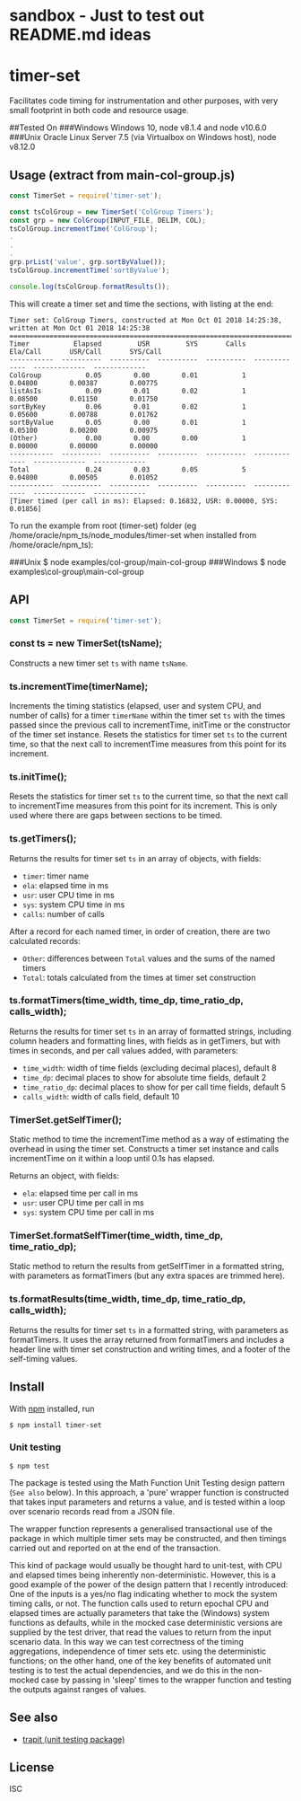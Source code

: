 # sandbox - Just to test out README.md ideas<div id="topOfVisibleArea"></div>

# timer-set
Facilitates code timing for instrumentation and other purposes, with very small footprint in both code and resource usage. 

##Tested On
###Windows
Windows 10, node v8.1.4 and node v10.6.0
###Unix
Oracle Linux Server 7.5 (via Virtualbox on Windows host), node v8.12.0

## Usage (extract from main-col-group.js)
```js
const TimerSet = require('timer-set');

const tsColGroup = new TimerSet('ColGroup Timers');
const grp = new ColGroup(INPUT_FILE, DELIM, COL);
tsColGroup.incrementTime('ColGroup');
.
.
.
grp.prList('value', grp.sortByValue());
tsColGroup.incrementTime('sortByValue');

console.log(tsColGroup.formatResults());
```
This will create a timer set and time the sections, with listing at the end:
```
Timer set: ColGroup Timers, constructed at Mon Oct 01 2018 14:25:38, written at Mon Oct 01 2018 14:25:38
========================================================================================================
Timer           Elapsed         USR         SYS       Calls       Ela/Call       USR/Call       SYS/Call
-----------  ----------  ----------  ----------  ----------  -------------  -------------  -------------
ColGroup           0.05        0.00        0.01           1        0.04800        0.00387        0.00775
listAsIs           0.09        0.01        0.02           1        0.08500        0.01150        0.01750
sortByKey          0.06        0.01        0.02           1        0.05600        0.00788        0.01762
sortByValue        0.05        0.00        0.01           1        0.05100        0.00200        0.00975
(Other)            0.00        0.00        0.00           1        0.00000        0.00000        0.00000
-----------  ----------  ----------  ----------  ----------  -------------  -------------  -------------
Total              0.24        0.03        0.05           5        0.04800        0.00505        0.01052
-----------  ----------  ----------  ----------  ----------  -------------  -------------  -------------
[Timer timed (per call in ms): Elapsed: 0.16832, USR: 0.00000, SYS: 0.01856]
```
To run the example from root (timer-set) folder (eg /home/oracle/npm_ts/node_modules/timer-set when installed from /home/oracle/npm_ts):

###Unix
$ node examples/col-group/main-col-group
###Windows
$ node examples\col-group\main-col-group

## API
```js
const TimerSet = require('timer-set');
```

### const ts = new TimerSet(tsName);
Constructs a new timer set `ts` with name `tsName`.

### ts.incrementTime(timerName);
Increments the timing statistics (elapsed, user and system CPU, and number of calls) for a timer `timerName` within the timer set `ts` with the times passed since the previous call to incrementTime, initTime or the constructor of the timer set instance. Resets the statistics for timer set `ts` to the current time, so that the next call to incrementTime measures from this point for its increment.

### ts.initTime();
Resets the statistics for timer set `ts` to the current time, so that the next call to incrementTime measures from this point for its increment. This is only used where there are gaps between sections to be timed.

### ts.getTimers();
Returns the results for timer set `ts` in an array of objects, with fields:

* `timer`: timer name
* `ela`: elapsed time in ms
* `usr`: user CPU time in ms
* `sys`: system CPU time in ms
* `calls`: number of calls

After a record for each named timer, in order of creation, there are two calculated records:

* `Other`: differences between `Total` values and the sums of the named timers
* `Total`: totals calculated from the times at timer set construction

### ts.formatTimers(time_width, time_dp, time_ratio_dp, calls_width);
Returns the results for timer set `ts` in an array of formatted strings, including column headers and formatting lines, with fields as in getTimers, but with times in seconds, and per call values added, with parameters:

* `time_width`: width of time fields (excluding decimal places), default 8
* `time_dp`: decimal places to show for absolute time fields, default 2
* `time_ratio_dp`: decimal places to show for per call time fields, default 5
* `calls_width`: width of calls field, default 10

### TimerSet.getSelfTimer();
Static method to time the incrementTime method as a way of estimating the overhead in using the timer set. Constructs a timer set instance and calls incrementTime on it within a loop until 0.1s has elapsed.

Returns an object, with fields:

* `ela`: elapsed time per call in ms
* `usr`: user CPU time per call in ms
* `sys`: system CPU time per call in ms

### TimerSet.formatSelfTimer(time_width, time_dp, time_ratio_dp);
Static method to return the results from getSelfTimer in a formatted string, with parameters as formatTimers (but any extra spaces are trimmed here).

### ts.formatResults(time_width, time_dp, time_ratio_dp, calls_width);
Returns the results for timer set `ts` in a formatted string, with parameters as formatTimers. It uses the array returned from formatTimers and includes a header line with timer set construction and writing times, and a footer of the self-timing values.

## Install
With [npm](https://npmjs.org/) installed, run

```
$ npm install timer-set
```
### Unit testing 
```
$ npm test
```
The package is tested using the Math Function Unit Testing design pattern (`See also` below). In this approach, a 'pure' wrapper function is constructed that takes input parameters and returns a value, and is tested within a loop over scenario records read from a JSON file.

The wrapper function represents a generalised transactional use of the package in which multiple timer sets may be constructed, and then timings carried out and reported on at the end of the transaction. 

This kind of package would usually be thought hard to unit-test, with CPU and elapsed times being inherently non-deterministic. However, this is a good example of the power of the design pattern that I recently introduced: One of the inputs is a yes/no flag indicating whether to mock the system timing calls, or not. The function calls used to return epochal CPU and elapsed times are actually parameters that take the (Windows) system functions as defaults, while in the mocked case deterministic versions are supplied by the test driver, that read the values to return from the input scenario data. In this way we can test correctness of the timing aggregations, independence of timer sets etc. using the deterministic functions; on the other hand, one of the key benefits of automated unit testing is to test the actual dependencies, and we do this in the non-mocked case by passing in 'sleep' times to the wrapper function and testing the outputs against ranges of values.

## See also
- [trapit (unit testing package)](https://github.com/BrenPatF/trapit_nodejs_tester)

## License
ISC